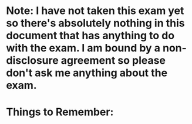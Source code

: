 # Note:  I have not taken this exam yet so there's absolutely nothing in this document that has anything to do with the exam.  I am bound by a non-disclosure agreement so please don't ask me anything about the exam.


# Things to Remember:
